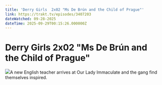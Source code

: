 ```yaml
---
title: 'Derry Girls  2x02 "Ms De Brún and the Child of Prague"' 
link: https://trakt.tv/episodes/3407203
dateWatched: 09-28-2025
dateTime: 2025-09-29T00:15:26.000000Z
---
```

# Derry Girls  2x02 "Ms De Brún and the Child of Prague"

![](https://walter-r2.trakt.tv/images/episodes/003/407/203/screenshots/thumb/baf669742f.jpg)A new English teacher arrives at Our Lady Immaculate and the gang find themselves inspired.